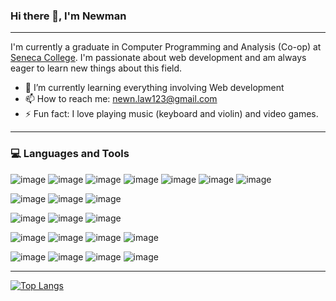 ### Hi there 👋, I'm Newman 
---
I'm currently a graduate in Computer Programming and Analysis (Co-op) at [Seneca College](https://www.senecacollege.ca/programs/fulltime/CPA.html). I'm passionate about web development and am always eager to learn new things about this field. 

- 🌱 I’m currently learning everything involving Web development 
- 📫 How to reach me: newn.law123@gmail.com
- ⚡ Fun fact: I love playing music (keyboard and violin) and video games.
---
### 💻 Languages and Tools
![image](https://img.shields.io/badge/HTML5-E34F26?style=for-the-badge&logo=html5&logoColor=white)
![image](https://img.shields.io/badge/JavaScript-323330?style=for-the-badge&logo=javascript&logoColor=F7DF1E)
![image](https://img.shields.io/badge/CSS3-1572B6?style=for-the-badge&logo=css3&logoColor=white)
![image](https://img.shields.io/badge/C%23-239120?style=for-the-badge&logo=c-sharp&logoColor=white)
![image](https://img.shields.io/badge/C%2B%2B-00599C?style=for-the-badge&logo=c%2B%2B&logoColor=white)
![image](https://img.shields.io/badge/C-00599C?style=for-the-badge&logo=c&logoColor=white)
![image](https://img.shields.io/badge/json-5E5C5C?style=for-the-badge&logo=json&logoColor=white)

![image](https://img.shields.io/badge/.NET-512BD4?style=for-the-badge&logo=dotnet&logoColor=white)
![image](https://img.shields.io/badge/AngularJS-E23237?style=for-the-badge&logo=angularjs&logoColor=white)
![image](https://img.shields.io/badge/React-20232A?style=for-the-badge&logo=react&logoColor=61DAFB)

![image](https://img.shields.io/badge/MongoDB-4EA94B?style=for-the-badge&logo=mongodb&logoColor=white)
![image](https://img.shields.io/badge/MySQL-005C84?style=for-the-badge&logo=mysql&logoColor=white)
![image](https://img.shields.io/badge/Oracle%20SQL%20-%23ACB9C1.svg?&amp;style=for-the-badge&amp;logo=Oracle&amp;logoColor=white)

![image](https://img.shields.io/badge/Visual_Studio-5C2D91?style=for-the-badge&logo=visual%20studio&logoColor=white)
![image](https://img.shields.io/badge/Visual_Studio_Code-0078D4?style=for-the-badge&logo=visual%20studio%20code&logoColor=white)
![image](https://img.shields.io/badge/Eclipse-2C2255?style=for-the-badge&logo=eclipse&logoColor=white)
![image](https://img.shields.io/badge/Insomnia-5849be?style=for-the-badge&logo=Insomnia&logoColor=white)

![image](https://img.shields.io/badge/Heroku-430098?style=for-the-badge&logo=heroku&logoColor=white)
![image](https://img.shields.io/badge/GitHub-100000?style=for-the-badge&logo=github&logoColor=white)
![image](https://img.shields.io/badge/Bootstrap-563D7C?style=for-the-badge&logo=bootstrap&logoColor=white)
![image](https://img.shields.io/badge/Express.js-000000?style=for-the-badge&logo=express&logoColor=white)

---
[![Top Langs](https://github-readme-stats.vercel.app/api/top-langs/?username=anuraghazra&layout=compact)](https://github.com/anuraghazra/github-readme-stats)


<!--
**NLaw5/NLaw5** is a ✨ _special_ ✨ repository because its `README.md` (this file) appears on your GitHub profile.

Here are some ideas to get you started:

- 🔭 I’m currently working on ...
- 🌱 I’m currently learning ...
- 👯 I’m looking to collaborate on ...
- 🤔 I’m looking for help with ...
- 💬 Ask me about ...
- 📫 How to reach me: ...
- 😄 Pronouns: ...
- ⚡ Fun fact: ...
-->
